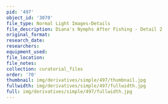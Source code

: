 ```yaml
---
pid: '497'
object_id: '3070'
file_type: Normal Light Images›Details
file_description: Diana's Nymphs After Fishing - Detail 2
original_format:
research_date:
researchers:
equipment_used:
file_location:
file_notes:
collection: curatorial_files
order: '70'
thumbnail: img/derivatives/simple/497/thumbnail.jpg
fullwidth: img/derivatives/simple/497/fullwidth.jpg
full: img/derivatives/simple/497/fullwidth.jpg
---
```

